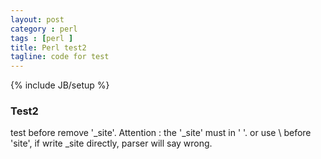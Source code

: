 ```yaml
---
layout: post
category : perl
tags : [perl ]
title: Perl test2
tagline: code for test
---
```

{% include JB/setup %}
### Test2
test before remove '_site'.
Attention : the '_site' must in ' '. or use \\ before 'site', if write \_site directly, parser will say wrong.
